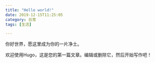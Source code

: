 ```yaml
---
title: "Hello world!"
date: 2019-12-15T11:25:05
category: 日常
tags: [生活]

---
```


你好世界，愿这里成为你的一片净土。

欢迎使用Hugo，这是您的第一篇文章。编辑或删除它，然后开始写作吧！
<!--more-->